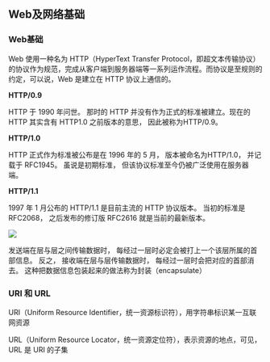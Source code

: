 ## Web及网络基础

### Web基础

Web 使用一种名为 HTTP（HyperText Transfer Protocol，即超文本传输协议）的协议作为规范，完成从客户端到服务器端等一系列运作流程。而协议是至规则的约定，可以说，Web 是建立在 HTTP 协议上通信的。

**HTTP/0.9**

HTTP 于 1990 年问世。 那时的 HTTP 并没有作为正式的标准被建立。现在的 HTTP 其实含有 HTTP1.0 之前版本的意思， 因此被称为HTTP/0.9。 

**HTTP/1.0**

HTTP 正式作为标准被公布是在 1996 年的 5 月， 版本被命名为HTTP/1.0， 并记载于 RFC1945。 虽说是初期标准， 但该协议标准至今仍被广泛使用在服务器端。

**HTTP/1.1**

1997 年 1 月公布的 HTTP/1.1 是目前主流的 HTTP 协议版本。 当初的标准是 RFC2068， 之后发布的修订版 RFC2616 就是当前的最新版本。 

<div>
    <image src="../img/web.png"></image>
</div>

发送端在层与层之间传输数据时， 每经过一层时必定会被打上一个该层所属的首部信息。 反之， 接收端在层与层传输数据时， 每经过一层时会把对应的首部消去。
这种把数据信息包装起来的做法称为封装（encapsulate）  

### URI 和 URL

URI（Uniform Resource Identifier，统一资源标识符），用字符串标识某一互联网资源

URL（Uniform Resource Locator，统一资源定位符），表示资源的地点，可见，URL 是 URI 的子集

